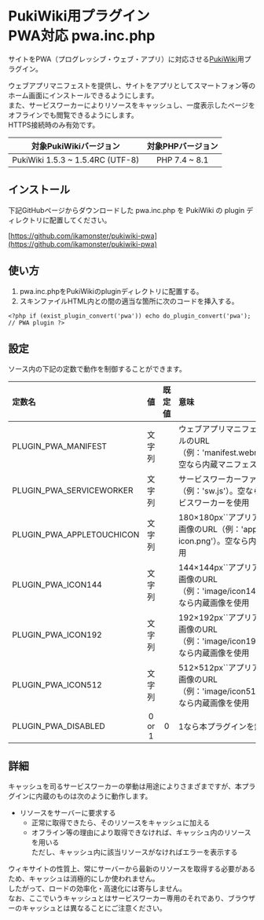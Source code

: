 # PukiWiki用プラグイン<br>PWA対応 pwa.inc.php

サイトをPWA（プログレッシブ・ウェブ・アプリ）に対応させる[PukiWiki](https://pukiwiki.osdn.jp/)用プラグイン。

ウェブアプリマニフェストを提供し、サイトをアプリとしてスマートフォン等のホーム画面にインストールできるようにします。  
また、サービスワーカーによりリソースをキャッシュし、一度表示したページをオフラインでも閲覧できるようにします。  
HTTPS接続時のみ有効です。

|対象PukiWikiバージョン|対象PHPバージョン|
|:---:|:---:|
|PukiWiki 1.5.3 ~ 1.5.4RC (UTF-8)|PHP 7.4 ~ 8.1|

## インストール

下記GitHubページからダウンロードした pwa.inc.php を PukiWiki の plugin ディレクトリに配置してください。

[https://github.com/ikamonster/pukiwiki-pwa](https://github.com/ikamonster/pukiwiki-pwa)

## 使い方

1. pwa.inc.phpをPukiWikiのpluginディレクトリに配置する。
2. スキンファイルHTML内<head>と</head>の間の適当な箇所に次のコードを挿入する。
```
<?php if (exist_plugin_convert('pwa')) echo do_plugin_convert('pwa'); // PWA plugin ?>
```

## 設定

ソース内の下記の定数で動作を制御することができます。

|定数名|値|既定値|意味|
|:---|:---:|:---:|:---|
|PLUGIN_PWA_MANIFEST|文字列||ウェブアプリマニフェストファイルのURL（例：'manifest.webmanifest'）。空なら内蔵マニフェストを使用|
|PLUGIN_PWA_SERVICEWORKER|文字列||サービスワーカーファイルのURL（例：'sw.js'）。空なら内蔵サービスワーカーを使用|
|PLUGIN_PWA_APPLETOUCHICON|文字列||180×180px``アプリアイコンPNG画像のURL（例：'apple-touch-icon.png'）。空なら内蔵画像を使用|
|PLUGIN_PWA_ICON144|文字列||144×144px``アプリアイコンPNG画像のURL（例：'image/icon144.png'）。空なら内蔵画像を使用|
|PLUGIN_PWA_ICON192|文字列||192×192px``アプリアイコンPNG画像のURL（例：'image/icon192.png'）。空なら内蔵画像を使用|
|PLUGIN_PWA_ICON512|文字列||512×512px``アプリアイコンPNG画像のURL（例：'image/icon512.png'）。空なら内蔵画像を使用|
|PLUGIN_PWA_DISABLED|0 or 1|0|1なら本プラグインを無効化|

## 詳細

キャッシュを司るサービスワーカーの挙動は用途によりさまざまですが、本プラグインに内蔵のものは次のように動作します。

- リソースをサーバーに要求する
  - 正常に取得できたら、そのリソースをキャッシュに加える
  - オフライン等の理由により取得できなければ、キャッシュ内のリソースを用いる  
ただし、キャッシュ内に該当リソースがなければエラーを表示する

ウィキサイトの性質上、常にサーバーから最新のリソースを取得する必要があるため、キャッシュは消極的にしか使われません。  
したがって、ロードの効率化・高速化には寄与しません。  
なお、ここでいうキャッシュとはサービスワーカー専用のそれであり、ブラウザーのキャッシュとは異なることにご注意ください。
